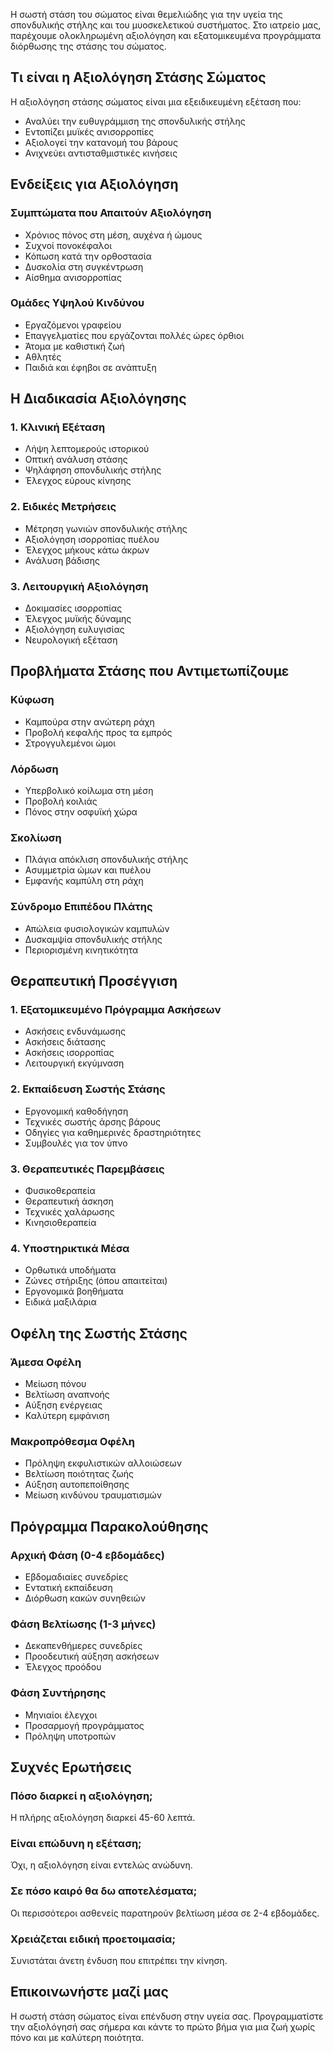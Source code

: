 Η σωστή στάση του σώματος είναι θεμελιώδης για την υγεία της σπονδυλικής στήλης και του μυοσκελετικού συστήματος. Στο ιατρείο μας, παρέχουμε ολοκληρωμένη αξιολόγηση και εξατομικευμένα προγράμματα διόρθωσης της στάσης του σώματος.

## Τι είναι η Αξιολόγηση Στάσης Σώματος

Η αξιολόγηση στάσης σώματος είναι μια εξειδικευμένη εξέταση που:
- Αναλύει την ευθυγράμμιση της σπονδυλικής στήλης
- Εντοπίζει μυϊκές ανισορροπίες
- Αξιολογεί την κατανομή του βάρους
- Ανιχνεύει αντισταθμιστικές κινήσεις

## Ενδείξεις για Αξιολόγηση

### Συμπτώματα που Απαιτούν Αξιολόγηση
- Χρόνιος πόνος στη μέση, αυχένα ή ώμους
- Συχνοί πονοκέφαλοι
- Κόπωση κατά την ορθοστασία
- Δυσκολία στη συγκέντρωση
- Αίσθημα ανισορροπίας

### Ομάδες Υψηλού Κινδύνου
- Εργαζόμενοι γραφείου
- Επαγγελματίες που εργάζονται πολλές ώρες όρθιοι
- Άτομα με καθιστική ζωή
- Αθλητές
- Παιδιά και έφηβοι σε ανάπτυξη

## Η Διαδικασία Αξιολόγησης

### 1. Κλινική Εξέταση
- Λήψη λεπτομερούς ιστορικού
- Οπτική ανάλυση στάσης
- Ψηλάφηση σπονδυλικής στήλης
- Έλεγχος εύρους κίνησης

### 2. Ειδικές Μετρήσεις
- Μέτρηση γωνιών σπονδυλικής στήλης
- Αξιολόγηση ισορροπίας πυέλου
- Έλεγχος μήκους κάτω άκρων
- Ανάλυση βάδισης

### 3. Λειτουργική Αξιολόγηση
- Δοκιμασίες ισορροπίας
- Έλεγχος μυϊκής δύναμης
- Αξιολόγηση ευλυγισίας
- Νευρολογική εξέταση

## Προβλήματα Στάσης που Αντιμετωπίζουμε

### Κύφωση
- Καμπούρα στην ανώτερη ράχη
- Προβολή κεφαλής προς τα εμπρός
- Στρογγυλεμένοι ώμοι

### Λόρδωση
- Υπερβολικό κοίλωμα στη μέση
- Προβολή κοιλιάς
- Πόνος στην οσφυϊκή χώρα

### Σκολίωση
- Πλάγια απόκλιση σπονδυλικής στήλης
- Ασυμμετρία ώμων και πυέλου
- Εμφανής καμπύλη στη ράχη

### Σύνδρομο Επιπέδου Πλάτης
- Απώλεια φυσιολογικών καμπυλών
- Δυσκαμψία σπονδυλικής στήλης
- Περιορισμένη κινητικότητα

## Θεραπευτική Προσέγγιση

### 1. Εξατομικευμένο Πρόγραμμα Ασκήσεων
- Ασκήσεις ενδυνάμωσης
- Ασκήσεις διάτασης
- Ασκήσεις ισορροπίας
- Λειτουργική εκγύμναση

### 2. Εκπαίδευση Σωστής Στάσης
- Εργονομική καθοδήγηση
- Τεχνικές σωστής άρσης βάρους
- Οδηγίες για καθημερινές δραστηριότητες
- Συμβουλές για τον ύπνο

### 3. Θεραπευτικές Παρεμβάσεις
- Φυσικοθεραπεία
- Θεραπευτική άσκηση
- Τεχνικές χαλάρωσης
- Κινησιοθεραπεία

### 4. Υποστηρικτικά Μέσα
- Ορθωτικά υποδήματα
- Ζώνες στήριξης (όπου απαιτείται)
- Εργονομικά βοηθήματα
- Ειδικά μαξιλάρια

## Οφέλη της Σωστής Στάσης

### Άμεσα Οφέλη
- Μείωση πόνου
- Βελτίωση αναπνοής
- Αύξηση ενέργειας
- Καλύτερη εμφάνιση

### Μακροπρόθεσμα Οφέλη
- Πρόληψη εκφυλιστικών αλλοιώσεων
- Βελτίωση ποιότητας ζωής
- Αύξηση αυτοπεποίθησης
- Μείωση κινδύνου τραυματισμών

## Πρόγραμμα Παρακολούθησης

### Αρχική Φάση (0-4 εβδομάδες)
- Εβδομαδιαίες συνεδρίες
- Εντατική εκπαίδευση
- Διόρθωση κακών συνηθειών

### Φάση Βελτίωσης (1-3 μήνες)
- Δεκαπενθήμερες συνεδρίες
- Προοδευτική αύξηση ασκήσεων
- Έλεγχος προόδου

### Φάση Συντήρησης
- Μηνιαίοι έλεγχοι
- Προσαρμογή προγράμματος
- Πρόληψη υποτροπών

## Συχνές Ερωτήσεις

### Πόσο διαρκεί η αξιολόγηση;
Η πλήρης αξιολόγηση διαρκεί 45-60 λεπτά.

### Είναι επώδυνη η εξέταση;
Όχι, η αξιολόγηση είναι εντελώς ανώδυνη.

### Σε πόσο καιρό θα δω αποτελέσματα;
Οι περισσότεροι ασθενείς παρατηρούν βελτίωση μέσα σε 2-4 εβδομάδες.

### Χρειάζεται ειδική προετοιμασία;
Συνιστάται άνετη ένδυση που επιτρέπει την κίνηση.

## Επικοινωνήστε μαζί μας

Η σωστή στάση σώματος είναι επένδυση στην υγεία σας. Προγραμματίστε την αξιολόγησή σας σήμερα και κάντε το πρώτο βήμα για μια ζωή χωρίς πόνο και με καλύτερη ποιότητα.